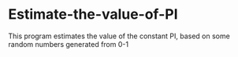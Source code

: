 # Estimate-the-value-of-PI
This program estimates the value of the constant PI, based on some random numbers generated from 0-1 
